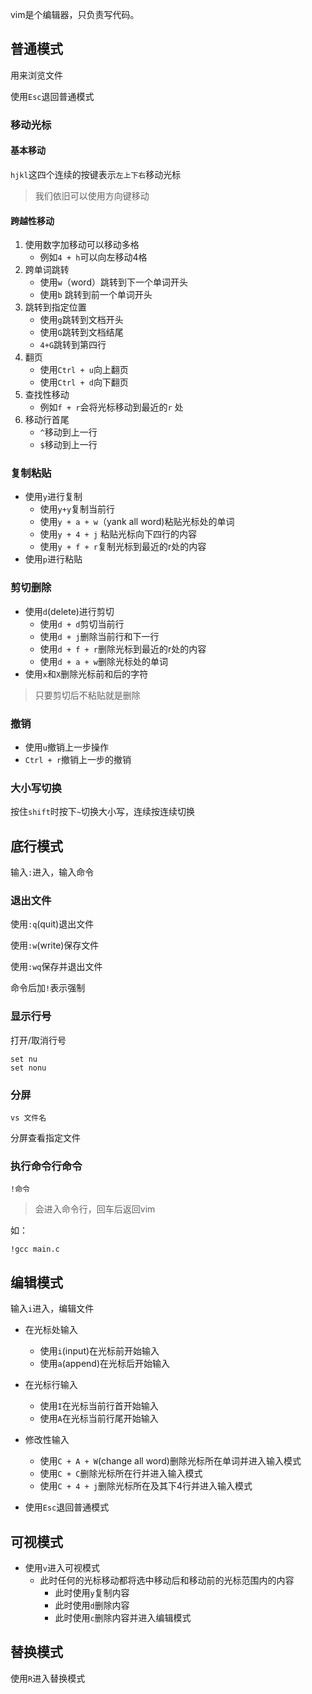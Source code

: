 vim是个编辑器，只负责写代码。

## 普通模式
用来浏览文件

使用`Esc`退回普通模式
### 移动光标
#### 基本移动
`hjkl`这四个连续的按键表示`左上下右`移动光标
> 我们依旧可以使用方向键移动
#### 跨越性移动
1. 使用数字加移动可以移动多格
	- 例如`4 + h`可以向左移动4格
2. 跨单词跳转
	- 使用`w`（word）跳转到下一个单词开头
	- 使用`b` 跳转到前一个单词开头
3. 跳转到指定位置
	- 使用`g`跳转到文档开头
	- 使用`G`跳转到文档结尾
	- `4+G`跳转到第四行
4. 翻页
	- 使用`Ctrl + u`向上翻页
	- 使用`Ctrl + d`向下翻页
5. 查找性移动
	- 例如`f + r`会将光标移动到最近的`r` 处
6. 移动行首尾
	- `^`移动到上一行
	- `$`移动到上一行
### 复制粘贴
 - 使用`y`进行复制
	 - 使用`y+y`复制当前行
	- 使用`y + a + w`（yank all word)粘贴光标处的单词
	- 使用`y + 4 + j` 粘贴光标向下四行的内容
	- 使用`y + f + r`复制光标到最近的r处的内容
- 使用`p`进行粘贴

### 剪切删除
 - 使用`d`(delete)进行剪切
	- 使用`d + d`剪切当前行
	- 使用`d + j`删除当前行和下一行
	- 使用`d + f + r`删除光标到最近的r处的内容
	- 使用`d + a + w`删除光标处的单词
- 使用`x`和`X`删除光标前和后的字符
> 只要剪切后不粘贴就是删除
### 撤销
- 使用`u`撤销上一步操作
- `Ctrl + r`撤销上一步的撤销
### 大小写切换
按住`shift`时按下`~`切换大小写，连续按连续切换

## 底行模式
输入`:`进入，输入命令
### 退出文件
使用`:q`(quit)退出文件

使用`:w`(write)保存文件

使用`:wq`保存并退出文件

命令后加`!`表示强制
### 显示行号
打开/取消行号
```shell
set nu
set nonu
```
### 分屏
```shell
vs 文件名
```
分屏查看指定文件
### 执行命令行命令
```shell
!命令
```
> 会进入命令行，回车后返回vim

如：
```shell
!gcc main.c
```
## 编辑模式
输入`i`进入，编辑文件
- 在光标处输入
	- 使用`i`(input)在光标前开始输入
	- 使用`a`(append)在光标后开始输入
- 在光标行输入
	- 使用`I`在光标当前行首开始输入
	- 使用`A`在光标当前行尾开始输入
- 修改性输入
	- 使用`C + A + W`(change all word)删除光标所在单词并进入输入模式
	- 使用`C + C`删除光标所在行并进入输入模式
	- 使用`C + 4 + j`删除光标所在及其下4行并进入输入模式

- 使用`Esc`退回普通模式
## 可视模式
 - 使用`v`进入可视模式
	 - 此时任何的光标移动都将选中移动后和移动前的光标范围内的内容
		 - 此时使用`y`复制内容
		 - 此时使用`d`删除内容
		 - 此时使用`c`删除内容并进入编辑模式
## 替换模式
使用`R`进入替换模式
